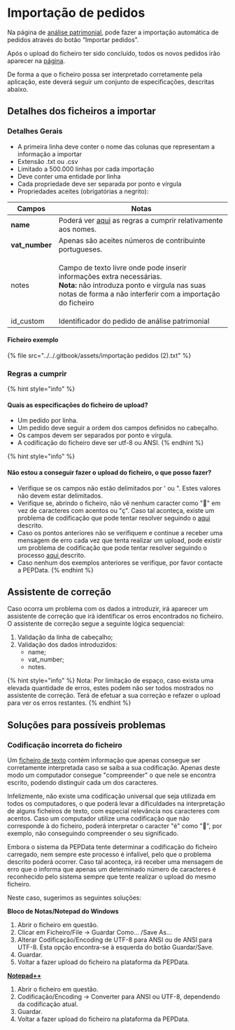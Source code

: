 # Importação de pedidos

Na página de [análise patrimonial](./), pode fazer a importação automática de pedidos através do botão “Importar pedidos”.

Após o upload do ficheiro ter sido concluído, todos os novos pedidos irão aparecer na [página](./).

De forma a que o ficheiro possa ser interpretado corretamente pela aplicação, este deverá seguir um conjunto de especificações, descritas abaixo.

## Detalhes dos ficheiros a importar

### Detalhes Gerais

* A primeira linha deve conter o nome das colunas que representam a informação a importar
* Extensão .txt ou .csv
* Limitado a 500.000 linhas por cada importação
* Deve conter uma entidade por linha
* Cada propriedade deve ser separada por ponto e vírgula
* Propriedades aceites (obrigatórias a negrito):

| Campos          | Notas                                                                                                                                                                                                      |
| --------------- | ---------------------------------------------------------------------------------------------------------------------------------------------------------------------------------------------------------- |
| **name**        | Poderá ver [aqui](importacao-de-pedidos.md#regras-a-cumprir) as regras a cumprir relativamente aos nomes.                                                                                                  |
| **vat\_number** | Apenas são aceites números de contribuinte portugueses.                                                                                                                                                    |
| notes           | <p>Campo de texto livre onde pode inserir informações extra necessárias.<br><strong>Nota:</strong> não introduza ponto e vírgula nas suas notas de forma a não interferir com a importação do ficheiro</p> |
| id\_custom      | Identificador do pedido de análise patrimonial                                                                                                                                                             |

#### Ficheiro exemplo

{% file src="../../.gitbook/assets/importação pedidos (2).txt" %}

### Regras a cumprir

{% hint style="info" %}
#### Quais as especificações do ficheiro de upload?

* Um pedido por linha.
* Um pedido deve seguir a ordem dos campos definidos no cabeçalho.
* Os campos devem ser separados por ponto e vírgula.
* A codificação do ficheiro deve ser utf-8 ou ANSI.
{% endhint %}

{% hint style="info" %}
#### Não estou a conseguir fazer o upload do ficheiro, o que posso fazer?

* Verifique se os campos não estão delimitados por ' ou ". Estes valores não devem estar delimitados.
* Verifique se, abrindo o ficheiro, não vê nenhum caracter como "" em vez de caracteres com acentos ou "ç". Caso tal aconteça, existe um problema de codificação que pode tentar resolver seguindo o [aqui ](importacao-de-pedidos.md#codificacao-incorreta-do-ficheiro)descrito.
* Caso os pontos anteriores não se verifiquem e continue a receber uma mensagem de erro cada vez que tenta realizar um upload, pode existir um problema de codificação que pode tentar resolver seguindo o processo [aqui ](importacao-de-pedidos.md#codificacao-incorreta-do-ficheiro)descrito.
* Caso nenhum dos exemplos anteriores se verifique, por favor contacte a PEPData.
{% endhint %}

## Assistente de correção

Caso ocorra um problema com os dados a introduzir, irá aparecer um assistente de correção que irá identificar os erros encontrados no ficheiro. O assistente de correção segue a seguinte lógica sequencial:

1. Validação da linha de cabeçalho;
2. Validação dos dados introduzidos:
   * name;
   * vat\_number;
   * notes.

{% hint style="info" %}
Nota: Por limitação de espaço, caso exista uma elevada quantidade de erros, estes podem não ser todos mostrados no assistente de correção. Terá de efetuar a sua correção e refazer o upload para ver os erros restantes.
{% endhint %}

## Soluções para possíveis problemas

### Codificação incorreta do ficheiro

Um [ficheiro de texto](https://pt.wikipedia.org/wiki/Arquivo_de_texto) contém informação que apenas consegue ser corretamente interpretada caso se saiba a sua codificação. Apenas deste modo um computador consegue "compreender" o que nele se encontra escrito, podendo distinguir cada um dos caracteres.

Infelizmente, não existe uma codificação universal que seja utilizada em todos os computadores, o que poderá levar a dificuldades na interpretação de alguns ficheiros de texto, com especial relevância nos caracteres com acentos. Caso um computador utilize uma codificação que não corresponde à do ficheiro, poderá interpretar o caracter "é" como "", por exemplo, não conseguindo compreender o seu significado.

Embora o sistema da PEPData tente determinar a codificação do ficheiro carregado, nem sempre este processo é infalível, pelo que o problema descrito poderá ocorrer. Caso tal aconteça, irá receber uma mensagem de erro que o informa que apenas um determinado número de caracteres é reconhecido pelo sistema sempre que tente realizar o upload do mesmo ficheiro.

Neste caso, sugerimos as seguintes soluções:

**Bloco de Notas/Notepad do Windows**

1. Abrir o ficheiro em questão.
2. Clicar em Ficheiro/File -> Guardar Como... /Save As...
3. Alterar Codificação/Encoding de UTF-8 para ANSI ou de ANSI para UTF-8. Esta opção encontra-se à esquerda do botão Guardar/Save.
4. Guardar.
5. Voltar a fazer upload do ficheiro na plataforma da PEPData.

[**Notepad++**](https://notepad-plus-plus.org/)

1. Abrir o ficheiro em questão.
2. Codificação/Encoding -> Converter para ANSI ou UTF-8, dependendo da codificação atual.
3. Guardar.
4. Voltar a fazer upload do ficheiro na plataforma da PEPData.
